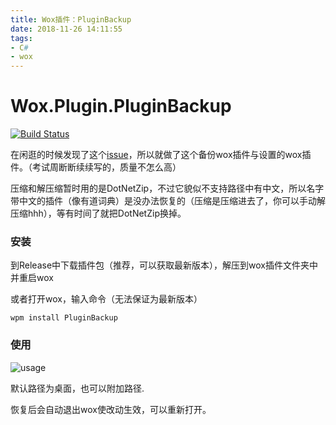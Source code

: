 ```yaml
---
title: Wox插件：PluginBackup
date: 2018-11-26 14:11:55
tags:
- C#
- wox
---
```


# Wox.Plugin.PluginBackup

[![Build Status](https://travis-ci.com/cildhdi/Wox.Plugin.PluginBackup.svg?branch=master)](https://travis-ci.com/cildhdi/Wox.Plugin.PluginBackup)

在闲逛的时候发现了这个[issue](https://github.com/Wox-launcher/Wox/issues/1995)，所以就做了这个备份wox插件与设置的wox插件。（考试周断断续续写的，质量不怎么高）

压缩和解压缩暂时用的是DotNetZip，不过它貌似不支持路径中有中文，所以名字带中文的插件（像有道词典）是没办法恢复的（压缩是压缩进去了，你可以手动解压缩hhh），等有时间了就把DotNetZip换掉。



### 安装

到Release中下载插件包（推荐，可以获取最新版本），解压到wox插件文件夹中并重启wox

或者打开wox，输入命令（无法保证为最新版本）

```
wpm install PluginBackup
```



### 使用

![usage](http://img02.sogoucdn.com/app/a/100520146/9075c33011d31cccbce69b87b175cbdc)

默认路径为桌面，也可以附加路径.

恢复后会自动退出wox使改动生效，可以重新打开。